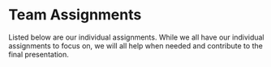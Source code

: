 # Team Assignments
Listed below are our individual assignments. While we all have our individual assignments to focus on, we will all help when needed and contribute to the final presentation. 

##

